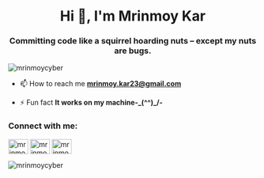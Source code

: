 


<h1 align="center">Hi 👋, I'm Mrinmoy Kar</h1>
<h3 align="center">Committing code like a squirrel hoarding nuts – except my nuts are bugs.</h3>

<p align="left"> <img src="https://komarev.com/ghpvc/?username=mrinmoycyber&label=Profile%20views&color=0e75b6&style=flat" alt="mrinmoycyber" /> </p>


- 📫 How to reach me **mrinmoy.kar23@gmail.com**

- ⚡ Fun fact **It works on my machine-\_(^^)_/-**

<h3 align="left">Connect with me:</h3>
<p align="left">
<a href="https://linkedin.com/in/mrinmoy-kar" target="blank"><img align="center" src="https://cdn.jsdelivr.net/npm/simple-icons@3.0.1/icons/linkedin.svg" alt="mrinmoy-kar" height="30" width="40" /></a>
<a href="https://instagram.com/mrinmoy_kar_" target="blank"><img align="center" src="https://cdn.jsdelivr.net/npm/simple-icons@3.0.1/icons/instagram.svg" alt="mrinmoy_kar_" height="30" width="40" /></a>
<a href="https://www.hackerrank.com/mrinmoy_kar23" target="blank"><img align="center" src="https://cdn.jsdelivr.net/npm/simple-icons@3.0.1/icons/hackerrank.svg" alt="mrinmoy_kar23" height="30" width="40" /></a>
</p>


<p><img align="left" src="https://github-readme-stats.vercel.app/api/top-langs?username=mrinmoycyber&show_icons=true&locale=en&layout=compact" alt="mrinmoycyber" /></p>


